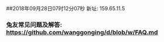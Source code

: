 ##2018年09月28日07时12分07秒 新址: 159.65.11.5
### 兔友常见问题及解答: https://github.com/wanggonging/d/blob/w/FAQ.md
